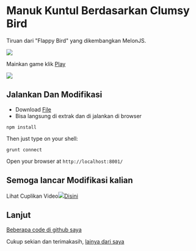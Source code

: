 Manuk Kuntul Berdasarkan Clumsy Bird
===========

Tiruan dari "Flappy Bird" yang dikembangkan MelonJS.

![](https://play-lh.googleusercontent.com/LRKrmyhrkVDTLdng_IeLDRqPAFoRhXCM4GaOTvkOGKeMW3lyS2wpDxfbUiRcbT4ftk4=w2560-h1440-rw)

Mainkan game klik [Play](https://play.google.com/store/apps/details?id=com.h4nd1.manuk.kuntul.game.id)

![](https://handimanny.github.io/kuntul/data/img/touch-icon-iphone-retina.png)

## Jalankan Dan Modifikasi

- Download [File](https://handimanny.github.io/kuntul/)
- Bisa langsung di extrak dan di jalankan di browser

```
npm install
```

Then just type on your shell:

```
grunt connect
```

Open your browser at `http://localhost:8001/`

## Semoga lancar Modifikasi kalian

Lihat Cuplikan Video![](https://handimanny.github.io/kuntul/data/img/touch-icon-iphone-retina.png)[Disini](https://www.youtube.com/watch?v=uOB6m8rmt-c)

## Lanjut

[Beberapa code di github saya](https://handimanny.github.io/)

Cukup sekian dan terimakasih, [lainya dari saya](https://handimanny.github.io/)
